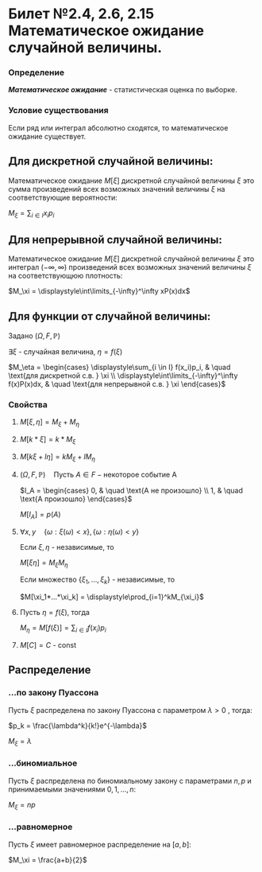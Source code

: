 # Билет №2.4, 2.6, 2.15 Математическое ожидание случайной величины.

### Определение

***Математическое ожидание*** - статистическая оценка по выборке.

### Условие существования

Если ряд или интеграл абсолютно сходятся, то математическое ожидание существует.

## Для дискретной случайной величины:

Математическое ожидание $М[\xi]$ дискретной случайной величины $\xi$ это сумма произведений всех возможных значений величины $\xi$ на соответствующие вероятности:

$M_\xi = \displaystyle\sum_{i \in I} x_ip_i$

## Для непрерывной случайной величины:

Математическое ожидание $М[\xi]$ дискретной случайной величины $\xi$ это интеграл $(-\infty, \infty)$ произведений всех возможных значений величины $\xi$ на соответствующюю плотность:

$M_\xi = \displaystyle\int\limits_{-\infty}^\infty xP(x)dx$

## Для функции от случайной величины:

Задано $(\Omega, F, \mathbb P)$

$\exists \xi$ - случайная величина, $\eta = f(\xi)$

$M_\eta = \begin{cases} \displaystyle\sum_{i \in I} f(x_i)p_i, & \quad \text{для дискретной с.в. } \xi \\ \displaystyle\int\limits_{-\infty}^\infty f(x)P(x)dx, & \quad \text{для непрерывной с.в. } \xi \end{cases}$

### Свойства

1. $M[\xi, \eta] = M_\xi + M_\eta$
2. $M[k*\xi] = k*M_\xi$
3. $M[k\xi + l\eta] = kM_\xi + lM_\eta$
4. $(\Omega, F, \mathbb P) \quad \text{Пусть } A \in F - \text{некоторое событие A}$

    $I_A = \begin{cases} 0, & \quad \text{A не произошло} \\ 1, & \quad \text{A произошло} \end{cases}$
    
    $M[I_A] = p(A)$
    
5. $\forall x,y \quad \{\omega : \xi(\omega) < x\}, \{\omega : \eta(\omega) < y\}$

    Если $\xi, \eta$ - независимые, то
    
    $M[\xi\eta] = M_\xi M_\eta$
    
    Если множество $\{\xi_1, ..., \xi_k\}$ - независимые, то
    
    $M[\xi_1*...*\xi_k] = \displaystyle\prod_{i=1}^kM_{\xi_i}$
    
6. Пусть $\eta = f(\xi)$, тогда

    $M_\eta = M[f(\xi)] = \displaystyle\sum_{i\in I} f(x_i)p_i$
    
7. $M[C] = C$ - const

## Распределение

### ...по закону Пуассона

Пусть $\xi$ распределена по закону Пуассона с параметром $\lambda > 0$ , тогда:

$p_k = \frac{\lambda^k}{k!}e^{-\lambda}$

$M_\xi = \lambda$

### ...биномиальное

Пусть $\xi$ распределена по биномиальному закону с параметрами $n, p$ и принимаемыми значениями $0, 1, ..., n$:

$M_\xi = np$

### ...равномерное

Пусть $\xi$ имеет равномерное распределение на $[a, b]$:

$M_\xi = \frac{a+b}{2}$